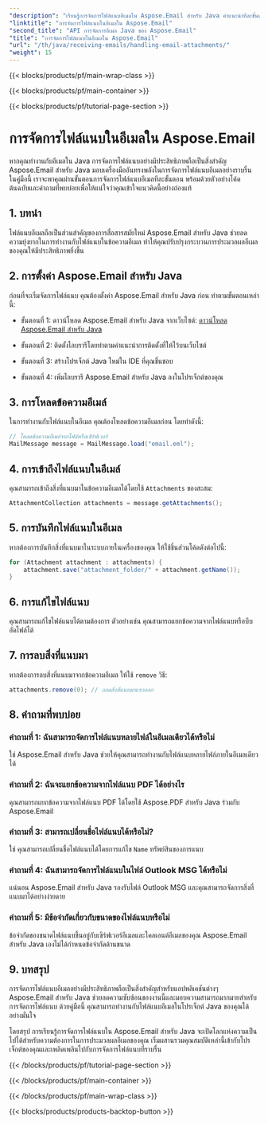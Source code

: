 ```yaml
---
"description": "เรียนรู้การจัดการไฟล์แนบอีเมลใน Aspose.Email สำหรับ Java คำแนะนำทีละขั้นตอนพร้อมโค้ดต้นฉบับและคำถามที่พบบ่อยสำหรับการจัดการไฟล์แนบอีเมลอย่างมีประสิทธิภาพ"
"linktitle": "การจัดการไฟล์แนบในอีเมลใน Aspose.Email"
"second_title": "API การจัดการอีเมล Java ของ Aspose.Email"
"title": "การจัดการไฟล์แนบในอีเมลใน Aspose.Email"
"url": "/th/java/receiving-emails/handling-email-attachments/"
"weight": 15
---
```


{{< blocks/products/pf/main-wrap-class >}}

{{< blocks/products/pf/main-container >}}

{{< blocks/products/pf/tutorial-page-section >}}

# การจัดการไฟล์แนบในอีเมลใน Aspose.Email


หากคุณทำงานกับอีเมลใน Java การจัดการไฟล์แนบอย่างมีประสิทธิภาพถือเป็นสิ่งสำคัญ Aspose.Email สำหรับ Java มอบเครื่องมืออันทรงพลังในการจัดการไฟล์แนบอีเมลอย่างราบรื่น ในคู่มือนี้ เราจะพาคุณผ่านขั้นตอนการจัดการไฟล์แนบอีเมลทีละขั้นตอน พร้อมด้วยตัวอย่างโค้ดต้นฉบับและคำถามที่พบบ่อยเพื่อให้แน่ใจว่าคุณเข้าใจแนวคิดนี้อย่างถ่องแท้

## 1. บทนำ

ไฟล์แนบอีเมลถือเป็นส่วนสำคัญของการสื่อสารสมัยใหม่ Aspose.Email สำหรับ Java ช่วยลดความยุ่งยากในการทำงานกับไฟล์แนบในข้อความอีเมล ทำให้คุณปรับปรุงกระบวนการประมวลผลอีเมลของคุณให้มีประสิทธิภาพยิ่งขึ้น

## 2. การตั้งค่า Aspose.Email สำหรับ Java

ก่อนที่จะเริ่มจัดการไฟล์แนบ คุณต้องตั้งค่า Aspose.Email สำหรับ Java ก่อน ทำตามขั้นตอนเหล่านี้:

- ขั้นตอนที่ 1: ดาวน์โหลด Aspose.Email สำหรับ Java จากเว็บไซต์: [ดาวน์โหลด Aspose.Email สำหรับ Java](https://releases.aspose.com/email/java/)

- ขั้นตอนที่ 2: ติดตั้งไลบรารีโดยทำตามคำแนะนำการติดตั้งที่ให้ไว้บนเว็บไซต์

- ขั้นตอนที่ 3: สร้างโปรเจ็กต์ Java ใหม่ใน IDE ที่คุณชื่นชอบ

- ขั้นตอนที่ 4: เพิ่มไลบรารี Aspose.Email สำหรับ Java ลงในโปรเจ็กต์ของคุณ

## 3. การโหลดข้อความอีเมล์

ในการทำงานกับไฟล์แนบในอีเมล คุณต้องโหลดข้อความอีเมลก่อน โดยทำดังนี้:

```java
// โหลดข้อความอีเมล์จากไฟล์หรือเซิร์ฟเวอร์
MailMessage message = MailMessage.load("email.eml");
```

## 4. การเข้าถึงไฟล์แนบในอีเมล์

คุณสามารถเข้าถึงสิ่งที่แนบมาในข้อความอีเมลได้โดยใช้ `Attachments` ของสะสม:

```java
AttachmentCollection attachments = message.getAttachments();
```

## 5. การบันทึกไฟล์แนบในอีเมล

หากต้องการบันทึกสิ่งที่แนบมาในระบบภายในเครื่องของคุณ ให้ใช้ชิ้นส่วนโค้ดดังต่อไปนี้:

```java
for (Attachment attachment : attachments) {
    attachment.save("attachment_folder/" + attachment.getName());
}
```

## 6. การแก้ไขไฟล์แนบ

คุณสามารถแก้ไขไฟล์แนบได้ตามต้องการ ตัวอย่างเช่น คุณสามารถแยกข้อความจากไฟล์แนบหรือบีบอัดไฟล์ได้

## 7. การลบสิ่งที่แนบมา

หากต้องการลบสิ่งที่แนบมาจากข้อความอีเมล ให้ใช้ `remove` วิธี:

```java
attachments.remove(0); // ถอดสิ่งที่แนบมาแรกออก
```

## 8. คำถามที่พบบ่อย

### คำถามที่ 1: ฉันสามารถจัดการไฟล์แนบหลายไฟล์ในอีเมลเดียวได้หรือไม่

ใช่ Aspose.Email สำหรับ Java ช่วยให้คุณสามารถทำงานกับไฟล์แนบหลายไฟล์ภายในอีเมลเดียวได้

### คำถามที่ 2: ฉันจะแยกข้อความจากไฟล์แนบ PDF ได้อย่างไร

คุณสามารถแยกข้อความจากไฟล์แนบ PDF ได้โดยใช้ Aspose.PDF สำหรับ Java ร่วมกับ Aspose.Email

### คำถามที่ 3: สามารถเปลี่ยนชื่อไฟล์แนบได้หรือไม่?

ใช่ คุณสามารถเปลี่ยนชื่อไฟล์แนบได้โดยการแก้ไข `Name` ทรัพย์สินของการแนบ

### คำถามที่ 4: ฉันสามารถจัดการไฟล์แนบในไฟล์ Outlook MSG ได้หรือไม่

แน่นอน Aspose.Email สำหรับ Java รองรับไฟล์ Outlook MSG และคุณสามารถจัดการสิ่งที่แนบมาได้อย่างง่ายดาย

### คำถามที่ 5: มีข้อจำกัดเกี่ยวกับขนาดของไฟล์แนบหรือไม่

ข้อจำกัดของขนาดไฟล์แนบขึ้นอยู่กับเซิร์ฟเวอร์อีเมลและไคลเอนต์อีเมลของคุณ Aspose.Email สำหรับ Java เองไม่ได้กำหนดข้อจำกัดด้านขนาด

## 9. บทสรุป

การจัดการไฟล์แนบอีเมลอย่างมีประสิทธิภาพถือเป็นสิ่งสำคัญสำหรับแอปพลิเคชันต่างๆ Aspose.Email สำหรับ Java ช่วยลดความซับซ้อนของงานนี้และมอบความสามารถมากมายสำหรับการจัดการไฟล์แนบ ด้วยคู่มือนี้ คุณสามารถทำงานกับไฟล์แนบอีเมลในโปรเจ็กต์ Java ของคุณได้อย่างมั่นใจ

โดยสรุป การเรียนรู้การจัดการไฟล์แนบใน Aspose.Email สำหรับ Java จะเปิดโลกแห่งความเป็นไปได้สำหรับความต้องการในการประมวลผลอีเมลของคุณ เริ่มผสานรวมคุณสมบัติเหล่านี้เข้ากับโปรเจ็กต์ของคุณและเพลิดเพลินไปกับการจัดการไฟล์แนบที่ราบรื่น

{{< /blocks/products/pf/tutorial-page-section >}}

{{< /blocks/products/pf/main-container >}}

{{< /blocks/products/pf/main-wrap-class >}}

{{< blocks/products/products-backtop-button >}}
